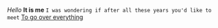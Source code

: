 *Hello*
**It is me**
`I was wondering if after all these years you'd like to meet`
[To go over everything](https://github.com)